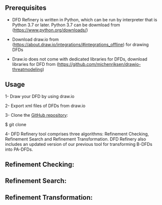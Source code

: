 
Prerequisites
------------

 - DFD Refinery is written in Python, which can be run by interpreter that is Python 3.7 or later. Python 3.7 can be dowmload from (https://www.python.org/downloads/) 
 
 - Download draw.io from (https://about.draw.io/integrations/#integrations_offline) for drawing DFDs
 
 - Draw.io does not come with dedicated libraries for DFDs, download libraries for DFD from  (https://github.com/michenriksen/drawio-threatmodeling)

Usage
------------

1- Draw your DFD by using draw.io

2- Export xml files of DFDs from draw.io

3- Clone the [GitHub repository]():
  
  $ git clone

4- DFD Refinery tool comprises three algorithms: Refinement Checking, Refinement Search and Refinement Transformation. DFD Refinery also includes an updated version
of our previous tool for transforming B-DFDs into PA-DFDs. 


 Refinement Checking:
 -------------------
 

 Refinement Search:
 ------------------

 Refinement Transformation:
 --------------------------
